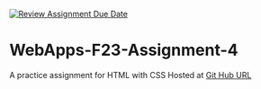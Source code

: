 [![Review Assignment Due Date](https://classroom.github.com/assets/deadline-readme-button-24ddc0f5d75046c5622901739e7c5dd533143b0c8e959d652212380cedb1ea36.svg)](https://classroom.github.com/a/4tKarLeg)
# WebApps-F23-Assignment-4
A practice assignment for HTML with CSS
Hosted at [Git Hub URL](https://44-563-webapps-f23.github.io/44563-webapps-f23-assignment4-Navyasreesriperumbudoor/playpart.html)
